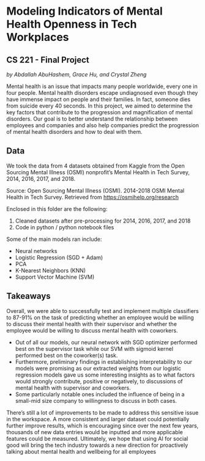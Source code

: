 # Modeling Indicators of Mental Health Openness in Tech Workplaces
## CS 221 - Final Project
_by Abdallah AbuHashem, Grace Hu, and Crystal Zheng_

Mental health is an issue that impacts many people worldwide, every one in four people. Mental health disorders escape undiagnosed even though they have immense impact on people and their families. In fact, someone dies from suicide every 40 seconds. In this project, we aimed to determine the key factors that contribute to the progression and magnification of mental disorders. Our goal is to better understand the relationship between employees and companies and also help companies predict the progression of mental health disorders and how to deal with them.

## Data
We took the data from 4 datasets obtained from Kaggle from the Open Sourcing Mental Illness (OSMI) nonprofit’s Mental Health in Tech Survey, 2014, 2016, 2017, and 2018.

Source: Open Sourcing Mental Illness (OSMI). 2014-2018 OSMI Mental Health in Tech Survey. Retrieved from https://osmihelp.org/research

Enclosed in this folder are the following:
1) Cleaned datasets after pre-processing for 2014, 2016, 2017, and 2018
2) Code in python / python notebook files

Some of the main models ran include:
- Neural networks
- Logistic Regression (SGD + Adam)
- PCA
- K-Nearest Neighbors (KNN)
- Support Vector Machine (SVM)

## Takeaways
Overall, we were able to successfully test and implement multiple classifiers to 87-91% on the task of predicting whether an employee would be willing to discuss their mental health with their supervisor and whether the employee would be willing to discuss mental health with coworkers. 
* Out of all our models, our neural network with SGD optimizer performed best on the supervisor task while our SVM with sigmoid kernel performed best on the coworker(s) task. 
* Furthermore, preliminary findings in establishing interpretability to our models were promising as our extracted weights from our logistic regression models gave us some interesting insights as to what factors would strongly contribute, positive or negatively, to discussions of mental health with supervisor and coworkers. 
* Some particularly notable ones included the influence of being in a small-mid size company to willingness to discuss in both cases.

There’s still a lot of improvements to be made to address this sensitive issue in the workspace. A more consistent and larger dataset could potentially further improve results, which is encouraging since over the next few years, thousands of new data entries would be inputted and more applicable features could be measured. Ultimately, we hope that using AI for social good will bring the tech industry towards a new direction for proactively talking about mental health and wellbeing for all employees
